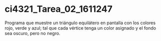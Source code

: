 # ci4321_Tarea_02_1611247
Programa que muestre un triángulo equilátero en pantalla con los colores rojo, verde y azul; tal que cada vértice tenga un color asignado y el fondo sea oscuro, pero no negro.
